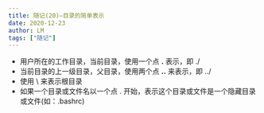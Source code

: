 ```yaml
---
title: 随记(20)—目录的简单表示
date: 2020-12-23
author: LM
tags: ["随记"]
---
```


- 用户所在的工作目录，当前目录，使用一个点 **.** 表示，即 ./
- 当前目录的上一级目录，父目录，使用两个点 **..** 来表示，即 ../
- 使用 \ 来表示根目录
- 如果一个目录或文件名以一个点 . 开始，表示这个目录或文件是一个隐藏目录或文件(如：.bashrc)